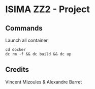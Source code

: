 # ISIMA ZZ2  - Project

## Commands

Launch all container

	cd docker
	dc rm -f && dc build && dc up

## Credits

Vincent Mizoules & Alexandre Barret